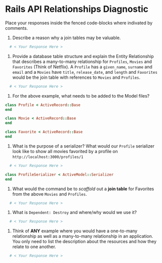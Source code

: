 # Rails API Relationships Diagnostic

Place your responses inside the fenced code-blocks where indivated by comments.

1.  Describe a reason why a join tables may be valuable.

  ```sh
    # < Your Response Here >
  ```

1.  Provide a database table structure and explain the Entity Relationship that
  describes a many-to-many relationship for `Profiles`, `Movies` and `Favorites`
  (Think of Netflix). A `Profile` has a `given_name`, `surname` and `email` and a
  `Movies` have `title`, `release_date`, and `length` and `Favorites` would be the
  join table with references to `Movies` and `Profiles`.

  ```sh
    # < Your Response Here >
  ```

1.  For the above example, what needs to be added to the Model files?

  ```rb
  class Profile < ActiveRecord::Base
  end
  ```

  ```rb
  class Movie < ActiveRecord::Base
  end
  ```

  ```rb
  class Favorite < ActiveRecord::Base
  end
  ```

1.  What is the purpose of a serializer? What would our `Profile` serializer look
like to show all movies favorited by a profile on
`http://localhost:3000/profiles/1`

  ```sh
    # < Your Response Here >
  ```

  ```rb
  class ProfileSerializer < ActiveModel::Serializer
  end
  ```

1.  What would the command be to _scaffold_ out a **join table** for Favorites from
the above `Movies` and `Profiles`.

  ```sh
    # < Your Response Here >
  ```

1.  What is `Dependent: Destroy` and where/why would we use it?

  ```sh
    # < Your Response Here >
  ```

1.  Think of **ANY** example where you would have a one-to-many relationship as well
as a many-to-many relationship in an application. You only need to list the
description about the resources and how they relate to one another.

  ```sh
    # < Your Response Here >
  ```
